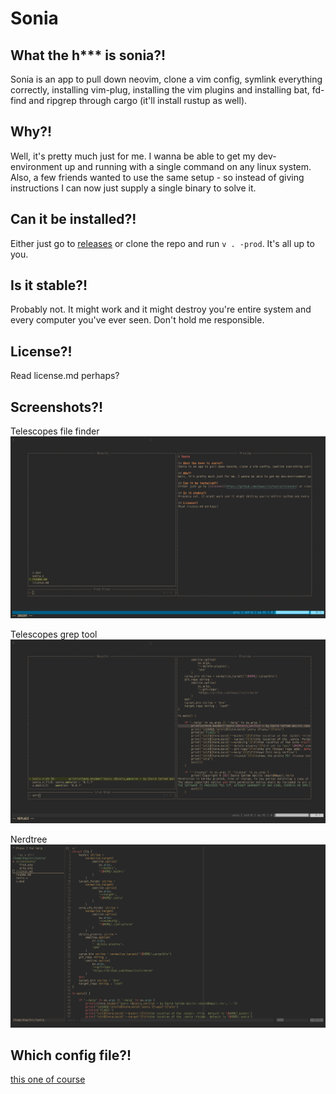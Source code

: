 # Sonia

## What the h*** is sonia?!
Sonia is an app to pull down neovim, clone a vim config, symlink everything correctly, installing vim-plug, installing the vim plugins and installing bat, fd-find and ripgrep through cargo (it'll install rustup as well).

## Why?!
Well, it's pretty much just for me. I wanna be able to get my dev-environment up and running with a single command on any linux system. Also, a few friends wanted to use the same setup - so instead of giving instructions I can now just supply a single binary to solve it.

## Can it be installed?!
Either just go to [releases](https://github.com/dvwallin/sonia/releases) or clone the repo and run `v . -prod`. It's all up to you.

## Is it stable?!
Probably not. It might work and it might destroy you're entire system and every computer you've ever seen. Don't hold me responsible.

## License?!
Read license.md perhaps?

## Screenshots?!
Telescopes file finder
![Find](/screenshots/find.png)

Telescopes grep tool
![Grep](/screenshots/grep.png)

Nerdtree
![Tree](/screenshots/tree.png)

## Which config file?!
[this one of course](https://github.com/dvwallin/slimvim)
